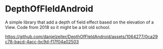 # DepthOfFIeldAndroid

A simple library that add a depth of field effect based on the elevation of a View. Code from 2018 so it might be a bit old school. 



https://github.com/danielzeller/DepthOfFIeldAndroid/assets/1064277/0ca29c78-bacd-4acc-bc9d-f17f04a02503

